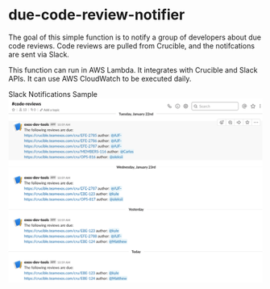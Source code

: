 # due-code-review-notifier
The goal of this simple function is to notify a group of developers about due code reviews. 
Code reviews are pulled from Crucible, and the notifcations are sent via Slack.

This function can run in AWS Lambda. It integrates with Crucible and Slack APIs.
It can use AWS CloudWatch to be executed daily.

Slack Notifications Sample
![alt text](screenshots/slack-notifications.png "Slack notifcations sample.")
